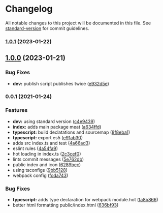 # Changelog

All notable changes to this project will be documented in this file. See [standard-version](https://github.com/conventional-changelog/standard-version) for commit guidelines.

### [1.0.1](https://github.com/patomation/omit-deep/compare/v1.0.0...v1.0.1) (2023-01-22)

## [1.0.0](https://github.com/patomation/omit-deep/compare/v0.0.1...v1.0.0) (2023-01-21)


### Bug Fixes

* **dev:** publish script publishes twice ([e932d5e](https://github.com/patomation/omit-deep/commit/e932d5ee82e7038f9d97fafb3e8dccababec4d69))

### 0.0.1 (2021-01-24)


### Features

* **dev:** using standard version ([c4e9439](https://github.com/patomation/omit-deep/commit/c4e9439d9ea84e87acc2cbbc3eb7be90d0469d61))
* **index:** adds main package meat ([a634ffd](https://github.com/patomation/omit-deep/commit/a634ffd56f41f2e099ff4208fd01b13d83c2db06))
* **typescript:** build declatations and sourcemap ([8f8eba1](https://github.com/patomation/omit-deep/commit/8f8eba1c7abbc6110a0d14a441fb0fb4e4daab47))
* **typescript:** export es5 ([e91ab30](https://github.com/patomation/omit-deep/commit/e91ab3066fffe93a2bbe0ef640a85b880aa38f71))
* adds src index.ts and test ([4a66ad3](https://github.com/patomation/omit-deep/commit/4a66ad3d401555cad7ac9bd6012dc61ab5bdaba1))
* eslint rules ([4a54fa9](https://github.com/patomation/omit-deep/commit/4a54fa9edcdd94b88703dea628ff5912b4fbda67))
* hot loading in index.ts ([2c3cef0](https://github.com/patomation/omit-deep/commit/2c3cef0c04fffbee0b763d5a77da22754dde8420))
* lints commit messages ([5e762db](https://github.com/patomation/omit-deep/commit/5e762db967ae54934cfe2889d724998c1973abe2))
* public index and icon ([6289bec](https://github.com/patomation/omit-deep/commit/6289bec2a8632c89fb433be4d5d13a8978f1e9e4))
* using tsconfigs ([9bb5128](https://github.com/patomation/omit-deep/commit/9bb51282b8da855748a2ffcd4be8a3a5b1c1f02e))
* webpack config ([fcda743](https://github.com/patomation/omit-deep/commit/fcda7431eefed5a76cb7722c7f0ada179d2fc03d))


### Bug Fixes

* **typescript:** adds type declaration for webpack module.hot ([fa8b866](https://github.com/patomation/omit-deep/commit/fa8b8665e8c39fd3998ef01446d7e7e647a58fca))
* better html formatting public/index.html ([636bf93](https://github.com/patomation/omit-deep/commit/636bf93e9e56c109b4ad20efa30e3fe985680985))
